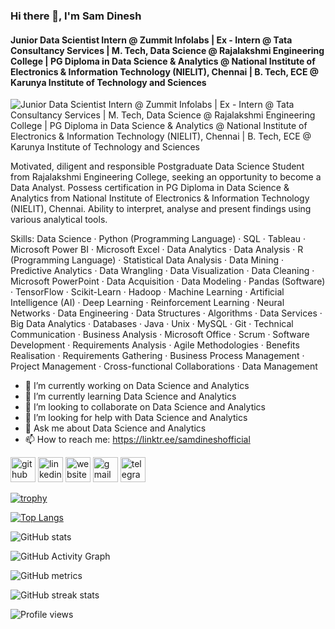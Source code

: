 ### Hi there 👋, I'm Sam Dinesh
#### Junior Data Scientist Intern @ Zummit Infolabs | Ex - Intern @ Tata Consultancy Services | M. Tech, Data Science @ Rajalakshmi Engineering College | PG Diploma in Data Science & Analytics @ National Institute of Electronics & Information Technology (NIELIT), Chennai | B. Tech, ECE @ Karunya Institute of Technology and Sciences
![Junior Data Scientist Intern @ Zummit Infolabs | Ex - Intern @ Tata Consultancy Services | M. Tech, Data Science @ Rajalakshmi Engineering College | PG Diploma in Data Science & Analytics @ National Institute of Electronics & Information Technology (NIELIT), Chennai | B. Tech, ECE @ Karunya Institute of Technology and Sciences](https://media.licdn.com/dms/image/C5616AQHnriKFVuH0_A/profile-displaybackgroundimage-shrink_350_1400/0/1641632553758?e=1681948800&v=beta&t=Qa1WSxPmIgfWVn7EXBaZy0WP5aha4CRCBz5Japo6u98)

Motivated, diligent and responsible Postgraduate Data Science Student from Rajalakshmi Engineering College, seeking an opportunity to become a Data Analyst. Possess certification in PG Diploma in Data Science & Analytics from National Institute of Electronics & Information Technology (NIELIT), Chennai. Ability to interpret, analyse and present findings using various analytical tools.

Skills: Data Science · Python (Programming Language) · SQL · Tableau · Microsoft Power BI · Microsoft Excel · Data Analytics · Data Analysis · R (Programming Language) · Statistical Data Analysis · Data Mining · Predictive Analytics · Data Wrangling · Data Visualization · Data Cleaning · Microsoft PowerPoint · Data Acquisition · Data Modeling · Pandas (Software) · TensorFlow · Scikit-Learn · Hadoop · Machine Learning · Artificial Intelligence (AI) · Deep Learning · Reinforcement Learning · Neural Networks · Data Engineering · Data Structures · Algorithms · Data Services · Big Data Analytics · Databases · Java · Unix · MySQL · Git · Technical Communication · Business Analysis · Microsoft Office · Scrum · Software Development · Requirements Analysis · Agile Methodologies · Benefits Realisation · Requirements Gathering · Business Process Management · Project Management · Cross-functional Collaborations · Data Management

- 🔭 I’m currently working on Data Science and Analytics 
- 🌱 I’m currently learning Data Science and Analytics 
- 👯 I’m looking to collaborate on Data Science and Analytics 
- 🤔 I’m looking for help with Data Science and Analytics 
- 💬 Ask me about Data Science and Analytics 
- 📫 How to reach me: https://linktr.ee/samdineshofficial 


[<img src='https://cdn.jsdelivr.net/npm/simple-icons@3.0.1/icons/github.svg' alt='github' height='40'>](https://github.com/SamDineshSD777)  [<img src='https://cdn.jsdelivr.net/npm/simple-icons@3.0.1/icons/linkedin.svg' alt='linkedin' height='40'>](https://www.linkedin.com/in/samdineshtd777/)  [<img src='https://cdn.jsdelivr.net/npm/simple-icons@3.0.1/icons/icloud.svg' alt='website' height='40'>](https://linktr.ee/samdineshofficial)  [<img src='https://cdn.jsdelivr.net/npm/simple-icons@3.0.1/icons/gmail.svg' alt='gmail' height='40'>](samdineshofficial@gmail.com)  [<img src='https://cdn.jsdelivr.net/npm/simple-icons@3.0.1/icons/telegram.svg' alt='telegram' height='40'>](https://t.me/SamDineshSD777)  

[![trophy](https://github-profile-trophy.vercel.app/?username=SamDineshSD777)](https://github.com/ryo-ma/github-profile-trophy)

[![Top Langs](https://github-readme-stats.vercel.app/api/top-langs/?username=SamDineshSD777)](https://github.com/anuraghazra/github-readme-stats)

![GitHub stats](https://github-readme-stats.vercel.app/api?username=SamDineshSD777&show_icons=true&count_private=true)  

![GitHub Activity Graph](https://activity-graph.herokuapp.com/graph?username=SamDineshSD777)  

![GitHub metrics](https://metrics.lecoq.io/SamDineshSD777)  

![GitHub streak stats](https://streak-stats.demolab.com/?user=SamDineshSD777)  

![Profile views](https://gpvc.arturio.dev/SamDineshSD777)  
